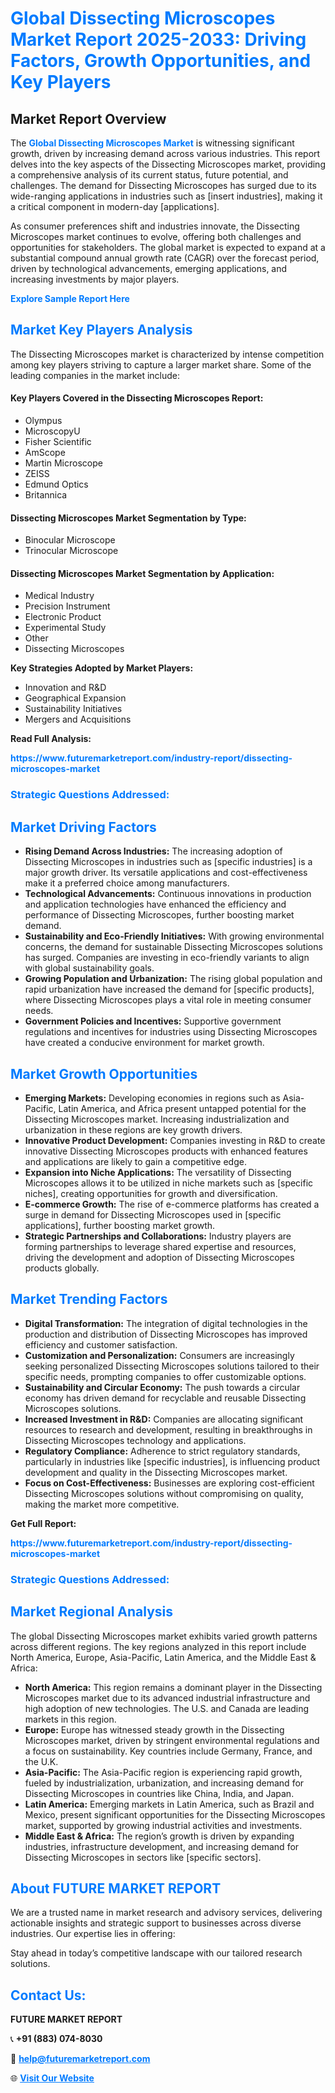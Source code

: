 <h1 style="color: #007BFF;">Global Dissecting Microscopes Market Report 2025-2033: Driving Factors, Growth Opportunities, and Key Players</h1>

<section id="overview">
<h2>Market Report Overview</h2>
<p>The <a href="https://www.futuremarketreport.com/industry-report/dissecting-microscopes-market" style="color: #007BFF; text-decoration: none;"><strong>Global Dissecting Microscopes Market</strong></a> is witnessing significant growth, driven by increasing demand across various industries. This report delves into the key aspects of the Dissecting Microscopes market, providing a comprehensive analysis of its current status, future potential, and challenges. The demand for Dissecting Microscopes has surged due to its wide-ranging applications in industries such as [insert industries], making it a critical component in modern-day [applications].</p>
<p>As consumer preferences shift and industries innovate, the Dissecting Microscopes market continues to evolve, offering both challenges and opportunities for stakeholders. The global market is expected to expand at a substantial compound annual growth rate (CAGR) over the forecast period, driven by technological advancements, emerging applications, and increasing investments by major players.</p>
</section>

<section id="overview">
<p><a href="https://www.futuremarketreport.com/request-sample/reportId=128506" style="color: #007BFF; text-decoration: none;"><strong>Explore Sample Report Here</strong></a></p>
</section>

<section id="key-players">
<h2 style="color: #007BFF;">Market Key Players Analysis</h2>
<p>The Dissecting Microscopes market is characterized by intense competition among key players striving to capture a larger market share. Some of the leading companies in the market include:</p>
<h4>Key Players Covered in the Dissecting Microscopes Report:</h4>
<ul><li>Olympus</li><li>MicroscopyU</li><li>Fisher Scientific</li><li>AmScope</li><li>Martin Microscope</li><li>ZEISS</li><li>Edmund Optics</li><li>Britannica</li></ul>
<h4>Dissecting Microscopes Market Segmentation by Type:</h4>
<ul><li>Binocular Microscope</li><li>Trinocular Microscope</li></ul>

<h4>Dissecting Microscopes Market Segmentation by Application:</h4>
<ul><li>Medical Industry</li><li>Precision Instrument</li><li>Electronic Product</li><li>Experimental Study</li><li>Other</li><li>Dissecting Microscopes</li></ul>
<p><strong>Key Strategies Adopted by Market Players:</strong></p>
<ul>
<li>Innovation and R&D</li>
<li>Geographical Expansion</li>
<li>Sustainability Initiatives</li>
<li>Mergers and Acquisitions</li>
</ul>
</section>

<section>
<p><strong>Read Full Analysis: </strong></p><a href="https://www.futuremarketreport.com/industry-report/dissecting-microscopes-market" style="color: #007BFF; text-decoration: none;"><strong>https://www.futuremarketreport.com/industry-report/dissecting-microscopes-market</strong></a>
<h3 style="color: #007BFF;">Strategic Questions Addressed:</h3>
</section>

<section id="driving-factors">
<h2 style="color: #007BFF;">Market Driving Factors</h2>
<ul>
<li><strong>Rising Demand Across Industries:</strong> The increasing adoption of Dissecting Microscopes in industries such as [specific industries] is a major growth driver. Its versatile applications and cost-effectiveness make it a preferred choice among manufacturers.</li>
<li><strong>Technological Advancements:</strong> Continuous innovations in production and application technologies have enhanced the efficiency and performance of Dissecting Microscopes, further boosting market demand.</li>
<li><strong>Sustainability and Eco-Friendly Initiatives:</strong> With growing environmental concerns, the demand for sustainable Dissecting Microscopes solutions has surged. Companies are investing in eco-friendly variants to align with global sustainability goals.</li>
<li><strong>Growing Population and Urbanization:</strong> The rising global population and rapid urbanization have increased the demand for [specific products], where Dissecting Microscopes plays a vital role in meeting consumer needs.</li>
<li><strong>Government Policies and Incentives:</strong> Supportive government regulations and incentives for industries using Dissecting Microscopes have created a conducive environment for market growth.</li>
</ul>
</section>

<section id="growth-opportunities">
<h2 style="color: #007BFF;">Market Growth Opportunities</h2>
<ul>
<li><strong>Emerging Markets:</strong> Developing economies in regions such as Asia-Pacific, Latin America, and Africa present untapped potential for the Dissecting Microscopes market. Increasing industrialization and urbanization in these regions are key growth drivers.</li>
<li><strong>Innovative Product Development:</strong> Companies investing in R&D to create innovative Dissecting Microscopes products with enhanced features and applications are likely to gain a competitive edge.</li>
<li><strong>Expansion into Niche Applications:</strong> The versatility of Dissecting Microscopes allows it to be utilized in niche markets such as [specific niches], creating opportunities for growth and diversification.</li>
<li><strong>E-commerce Growth:</strong> The rise of e-commerce platforms has created a surge in demand for Dissecting Microscopes used in [specific applications], further boosting market growth.</li>
<li><strong>Strategic Partnerships and Collaborations:</strong> Industry players are forming partnerships to leverage shared expertise and resources, driving the development and adoption of Dissecting Microscopes products globally.</li>
</ul>
</section>

<section id="trending-factors">
<h2 style="color: #007BFF;">Market Trending Factors</h2>
<ul>
<li><strong>Digital Transformation:</strong> The integration of digital technologies in the production and distribution of Dissecting Microscopes has improved efficiency and customer satisfaction.</li>
<li><strong>Customization and Personalization:</strong> Consumers are increasingly seeking personalized Dissecting Microscopes solutions tailored to their specific needs, prompting companies to offer customizable options.</li>
<li><strong>Sustainability and Circular Economy:</strong> The push towards a circular economy has driven demand for recyclable and reusable Dissecting Microscopes solutions.</li>
<li><strong>Increased Investment in R&D:</strong> Companies are allocating significant resources to research and development, resulting in breakthroughs in Dissecting Microscopes technology and applications.</li>
<li><strong>Regulatory Compliance:</strong> Adherence to strict regulatory standards, particularly in industries like [specific industries], is influencing product development and quality in the Dissecting Microscopes market.</li>
<li><strong>Focus on Cost-Effectiveness:</strong> Businesses are exploring cost-efficient Dissecting Microscopes solutions without compromising on quality, making the market more competitive.</li>
</ul>
</section>

<section>
<p><strong>Get Full Report: </strong></p><a href="https://www.futuremarketreport.com/industry-report/dissecting-microscopes-market" style="color: #007BFF; text-decoration: none;"><strong>https://www.futuremarketreport.com/industry-report/dissecting-microscopes-market</strong></a>
<h3 style="color: #007BFF;">Strategic Questions Addressed:</h3>
</section>


<section id="regional-analysis">
<h2 style="color: #007BFF;">Market Regional Analysis</h2>
<p>The global Dissecting Microscopes market exhibits varied growth patterns across different regions. The key regions analyzed in this report include North America, Europe, Asia-Pacific, Latin America, and the Middle East & Africa:</p>
<ul>
<li><strong>North America:</strong> This region remains a dominant player in the Dissecting Microscopes market due to its advanced industrial infrastructure and high adoption of new technologies. The U.S. and Canada are leading markets in this region.</li>
<li><strong>Europe:</strong> Europe has witnessed steady growth in the Dissecting Microscopes market, driven by stringent environmental regulations and a focus on sustainability. Key countries include Germany, France, and the U.K.</li>
<li><strong>Asia-Pacific:</strong> The Asia-Pacific region is experiencing rapid growth, fueled by industrialization, urbanization, and increasing demand for Dissecting Microscopes in countries like China, India, and Japan.</li>
<li><strong>Latin America:</strong> Emerging markets in Latin America, such as Brazil and Mexico, present significant opportunities for the Dissecting Microscopes market, supported by growing industrial activities and investments.</li>
<li><strong>Middle East & Africa:</strong> The region’s growth is driven by expanding industries, infrastructure development, and increasing demand for Dissecting Microscopes in sectors like [specific sectors].</li>
</ul>
</section>

<footer>
<h2 style="color: #007BFF;">About FUTURE MARKET REPORT</h2>
<p>We are a trusted name in market research and advisory services, delivering actionable insights and strategic support to businesses across diverse industries. Our expertise lies in offering:</p>

<p>Stay ahead in today’s competitive landscape with our tailored research solutions.</p>

<h2 style="color: #007BFF;">Contact Us:</h2>
<p><strong>FUTURE MARKET REPORT</strong></p>
<p>📞 <strong>+91 (883) 074-8030</strong></p>
<p>📧 <strong><a href="mailto:help@futuremarketreport.com" style="color: #007BFF;">help@futuremarketreport.com</a></strong></p>
<p>🌐 <strong><a href="https://www.futuremarketreport.com/" style="color: #007BFF;">Visit Our Website</a></strong></p>
</footer>